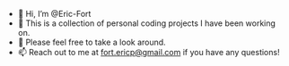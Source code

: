- 👋 Hi, I’m @Eric-Fort
- 👀 This is a collection of personal coding projects I have been working on.
- 🌱 Please feel free to take a look around.
- 📫 Reach out to me at fort.ericp@gmail.com if you have any questions!

<!---
Eric-Fort/Eric-Fort is a ✨ special ✨ repository because its `README.md` (this file) appears on your GitHub profile.
You can click the Preview link to take a look at your changes.
--->
